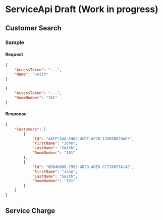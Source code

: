# ServiceApi Draft (Work in progress)

## Customer Search

### Sample

#### Request

```json
{
    "AccessToken": "...",
    "Name": "Smith"
}
```

```json
{
    "AccessToken": "...",
    "RoomNumber": "101"
}
```

#### Response

```json
{
    "Customers": [
        {
            "Id": "4AFFC34A-F4B2-4FDF-AF7B-12DB5BD76AF3",
            "FirstName": "John",
            "LastName": "Smith",
            "RoomNumber": "101"
        },
        {
            "Id": "0DB4D808-7953-4D29-ADED-CC716D73A142",
            "FirstName": "Jane",
            "LastName": "Smith",
            "RoomNumber": "101"
        }
    ]
}
```


## Service Charge

